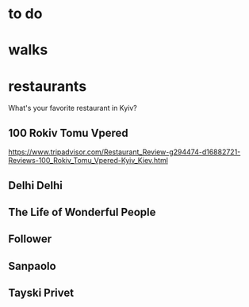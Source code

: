 # to do

# walks

# restaurants
What's your favorite restaurant in Kyiv?

## 100 Rokiv Tomu Vpered
https://www.tripadvisor.com/Restaurant_Review-g294474-d16882721-Reviews-100_Rokiv_Tomu_Vpered-Kyiv_Kiev.html

## Delhi Delhi

## The Life of Wonderful People

## Follower

## Sanpaolo

## Tayski Privet